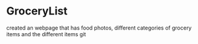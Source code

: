 # GroceryList

created an webpage that has food photos, different categories of grocery items and the different items
git
